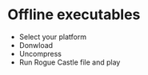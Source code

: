 # Offline executables

- Select your platform
- Donwload
- Uncompress
- Run Rogue Castle file and play